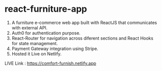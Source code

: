 # react-furniture-app

1. A furniture e-commerce web app built with ReactJS that communicates with external API.
2. Auth0 for authentication purpose.
3. React-Router for navigation across diferent sections and React Hooks for state management.
4. Payment Gateway integration using Stripe.
5. Hosted it Live on Netlify.

LIVE Link : https://comfort-furnish.netlify.app

